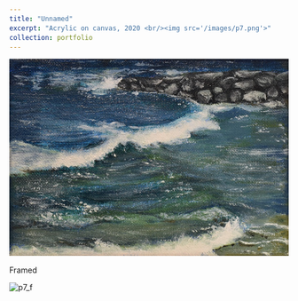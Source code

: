 ```yaml
---
title: "Unnamed"
excerpt: "Acrylic on canvas, 2020 <br/><img src='/images/p7.png'>"
collection: portfolio
---
```


![p7](/images/p7.jpg)


Framed


![p7_f](/images/p7_f.jpg)
